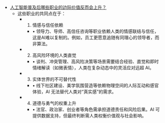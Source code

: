 - [人工智能普及后哪些职业的边际价值反而会上升？](https://x.com/dotey/status/1888483573620973990)
	- 这些职业的共同点在于：
		- 1. 情感与信任依赖
			- • 领导力、导师、高信任咨询等职业依赖人类的情感联结与信任，这是AI难以复制的。例如，员工更愿意追随有同理心的领导者，而非算法。
		- 2. 高风险环境的人类直觉
			- • 谈判、冲突管理、高风险决策等场景需要结合经验、直觉和即时情绪解读（如微表情），人类在复杂动态中的灵活应对远超 AI。
		- 3. 实体世界的不可替代性
			- • 线下社区建设、美学氛围营造等依赖物理空间的人际互动和感官体验，AI 无法替代人类对“真实感”的需求。
		- 4. 道德与勇气的权重上升
			- • 法官、政治家、创业者等角色需承担道德责任和风险后果。AI 可提供数据支持，但最终判断需人类权衡价值观与社会影响。